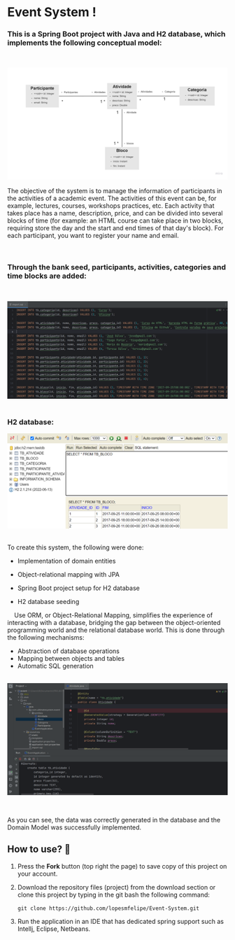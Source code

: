 # Event System !

### This is a Spring Boot project with Java and H2 database, which implements the following conceptual model:
&nbsp;

![](images/event-system-model.jpg)

The objective of the system is to manage the information of participants in the activities of a
academic event. The activities of this event can be, for example, lectures, courses, workshops
practices, etc. Each activity that takes place has a name, description, price, and can be divided into several blocks of time (for example: an HTML course can take place in two blocks, requiring
store the day and the start and end times of that day's block). For each participant, you want to register your name and email.

&nbsp;
### Through the bank seed, participants, activities, categories and time blocks are added:
&nbsp;

![](images/seed.png)
&nbsp; 
&nbsp; 

### H2 database:

![](images/h2.png)
&nbsp; 
&nbsp; 


To create this system, the following were done:

- Implementation of domain entities

- Object-relational mapping with JPA

- Spring Boot project setup for H2 database

- H2 database seeding
&nbsp;

&nbsp;
&nbsp;
Use ORM, or Object-Relational Mapping, simplifies the experience of interacting with a database, bridging the gap between the object-oriented programming world and the relational database world. This is done through the following mechanisms:

- Abstraction of database operations
- Mapping between objects and tables
- Automatic SQL generation

         
&nbsp;
 ![](images/system.png)

&nbsp; 
&nbsp; 



As you can see, the data was correctly generated in the database and the Domain Model was successfully implemented.

## How to use? 🔌
1. Press the **Fork** button (top right the page) to save copy of this project on your account.

2. Download the repository files (project) from the download section or clone this project by typing in the git bash the following command:

       git clone https://github.com/lopesmfelipe/Event-System.git
3. Run the application in an IDE that has dedicated spring support such as Intellj, Eclipse, Netbeans.
 



